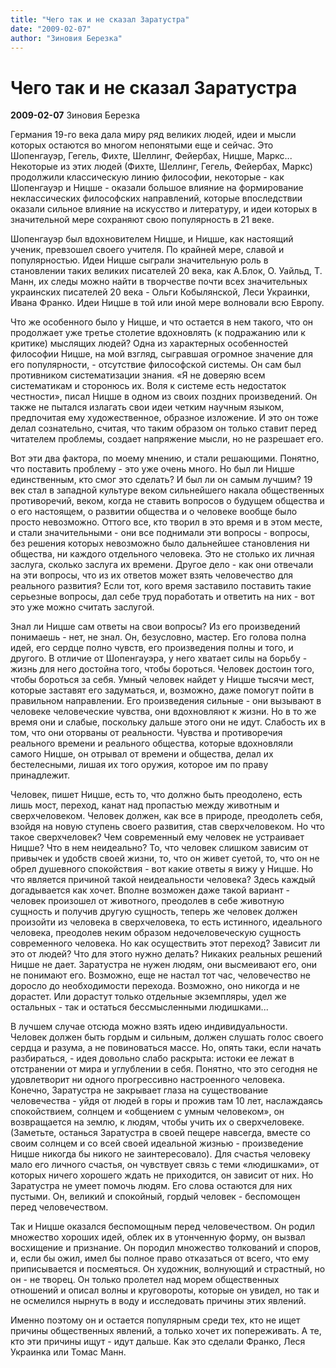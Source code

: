```yaml
---
title: "Чего так и не сказал Заратустра"
date: "2009-02-07"
author: "Зиновия Березка"
---
```


# Чего так и не сказал Заратустра

**2009-02-07** Зиновия Березка

Германия 19-го века дала миру ряд великих людей, идеи и мысли которых остаются во многом непонятыми еще и сейчас. Это Шопенгауэр, Гегель, Фихте, Шеллинг, Фейербах, Ницше, Маркс... Некоторые из этих людей (Фихте, Шеллинг, Гегель, Фейербах, Маркс) продолжили классическую линию философии, некоторые - как Шопенгауэр и Ницше - оказали большое влияние на формирование неклассических философских направлений, которые впоследствии оказали сильное влияние на искусство и литературу, и идеи которых в значительной мере сохраняют свою популярность в 21 веке.

Шопенгауэр был вдохновителем Ницше, и Ницше, как настоящий ученик, превзошел своего учителя. По крайней мере, славой и популярностью. Идеи Ницше сыграли значительную роль в становлении таких великих писателей 20 века, как А.Блок, О. Уайльд, Т. Манн, их следы можно найти в творчестве почти всех значительных украинских писателей 20 века - Ольги Кобылянской, Леси Украинки, Ивана Франко. Идеи Ницше в той или иной мере волновали всю Европу.

Что же особенного было у Ницше, и что остается в нем такого, что он продолжает уже третье столетие вдохновлять (к подражанию или к критике) мыслящих людей? Одна из характерных особенностей философии Ницше, на мой взгляд, сыгравшая огромное значение для его популярности, - отсутствие философской системы. Он сам был противником систематизации знания. «Я не доверяю всем систематикам и сторонюсь их. Воля к системе есть недостаток честности», писал Ницше в одном из своих поздних произведений. Он также не пытался излагать свои идеи четким научным языком, предпочитая ему художественное, образное изложение. И это он тоже делал сознательно, считая, что таким образом он только ставит перед читателем проблемы, создает напряжение мысли, но не разрешает его.

Вот эти два фактора, по моему мнению, и стали решающими. Понятно, что поставить проблему - это уже очень много. Но был ли Ницше единственным, кто смог это сделать? И был ли он самым лучшим? 19 век стал в западной культуре веком сильнейшего накала общественных противоречий, веком, когда не ставить вопросов о будущем общества и о его настоящем, о развитии общества и о человеке вообще было просто невозможно. Оттого все, кто творил в это время и в этом месте, и стали значительными - они все поднимали эти вопросы - вопросы, без решения которых невозможно было дальнейшее становления ни общества, ни каждого отдельного человека. Это не столько их личная заслуга, сколько заслуга их времени. Другое дело - как они отвечали на эти вопросы, что из их ответов может взять человечество для реального развития? Если тот, кого время заставило поставить такие серьезные вопросы, дал себе труд поработать и ответить на них - вот это уже можно считать заслугой.

Знал ли Ницше сам ответы на свои вопросы? Из его произведений понимаешь - нет, не знал. Он, безусловно, мастер. Его голова полна идей, его сердце полно чувств, его произведения полны и того, и другого. В отличие от Шопенгауэра, у него хватает силы на борьбу - жизнь для него достойна того, чтобы бороться. Человек достоин того, чтобы бороться за себя. Умный человек найдет у Ницше тысячи мест, которые заставят его задуматься, и, возможно, даже помогут пойти в правильном направлении. Его произведения сильные - они вызывают в человеке человеческие чувства, они вдохновляют к жизни. Но в то же время они и слабые, поскольку дальше этого они не идут. Слабость их в том, что они оторваны от реальности. Чувства и противоречия реального времени и реального общества, которые вдохновляли самого Ницше, он отрывал от времени и общества, делал их бестелесными, лишая их того оружия, которое им по праву принадлежит.

Человек, пишет Ницше, есть то, что должно быть преодолено, есть лишь мост, переход, канат над пропастью между животным и сверхчеловеком. Человек должен, как все в природе, преодолеть себя, взойдя на новую ступень своего развития, став сверхчеловеком. Но что такое сверхчеловек? Чем современный ему человек не устраивает Ницше? Что в нем неидеально? То, что человек слишком зависим от привычек и удобств своей жизни, то, что он живет суетой, то, что он не обрел душевного спокойствия - вот какие ответы я  вижу у Ницше. Но что является причиной такой неидеальности человека? Здесь каждый догадывается как хочет. Вполне возможен даже такой вариант - человек произошел от животного, преодолев в себе животную сущность и получив другую сущность, теперь же человек должен произойти из человека в сверхчеловека, то есть истинного, идеального человека, преодолев неким образом недочеловеческую сущность современного человека. Но как осуществить этот переход? Зависит ли это от людей? Что для этого нужно делать? Никаких реальных решений Ницше не дает. Заратустра не нужен людям, они высмеивают его, они не понимают его. Возможно, еще не настал тот час, человечество не доросло до необходимости перехода. Возможно, оно никогда и не дорастет. Или дорастут только отдельные экземпляры, удел же остальных - так и остаться бессмысленными людишками...

В лучшем случае отсюда можно взять идею индивидуальности. Человек должен быть гордым и сильным, должен слушать голос своего сердца и разума, а не повиноваться массе. Но, опять таки, если начать разбираться, - идея довольно слабо раскрыта: истоки ее лежат в отстранении от мира и углублении в себя. Понятно, что это сегодня не удовлетворит ни одного прогрессивно настроенного человека. Конечно, Заратустра не закрывает глаза на существование человечества - уйдя от людей в горы и прожив там 10 лет, наслаждаясь спокойствием, солнцем и «общением с умным человеком», он возвращается на землю, к людям, чтобы учить их о сверхчеловеке. (Заметьте, останься Заратустра в своей пещере навсегда, вместе со своим солнцем и со всей своей идеальной жизнью - произведение Ницше никогда бы никого не заинтересовало). Для счастья человеку мало его личного счастья, он чувствует связь с теми «людишками», от которых ничего хорошего ждать не приходится, он зависит от них. Но Заратустра не умеет помочь людям. Его слова остаются для них пустыми. Он, великий и спокойный, гордый человек - беспомощен перед человечеством.

Так и Ницше оказался беспомощным перед человечеством. Он родил множество хороших идей, облек их в утонченную форму, он вызвал восхищение и признание. Он породил множество толкований и споров, и, если бы ожил, имел бы полное право отказаться от всего, что ему приписывается и посмеяться. Он художник, волнующий и страстный, но он - не творец. Он только пролетел над морем общественных отношений и описал волны и круговороты, которые он увидел, но так и не осмелился нырнуть в воду и исследовать причины этих явлений.

Именно поэтому он и остается популярным среди тех, кто не ищет причины общественных явлений, а только хочет их попереживать. А те, кто эти причины ищут - идут дальше. Как это сделали Франко, Леся Украинка или Томас Манн.
